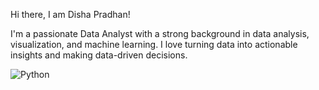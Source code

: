 Hi there, I am Disha Pradhan!

I'm a passionate Data Analyst with a strong background in data analysis, visualization, and machine learning. I love turning data into actionable insights and making data-driven decisions.


![Python](https://img.shields.io/badge/Python-3776AB?style=for-the-badge&logo=python&logoColor=white)

